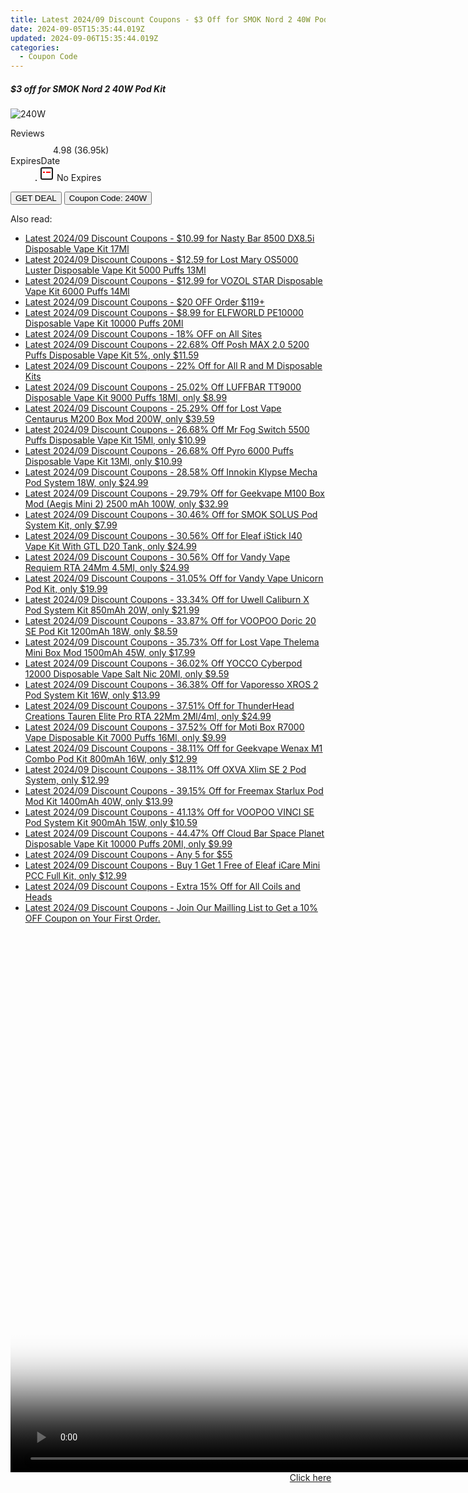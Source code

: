 ```yaml
---
title: Latest 2024/09 Discount Coupons - $3 Off for SMOK Nord 2 40W Pod Kit
date: 2024-09-05T15:35:44.019Z
updated: 2024-09-06T15:35:44.019Z
categories:
  - Coupon Code
---
```



<div class="max-w-4xl mx-auto grid grid-cols-1 lg:max-w-5xl lg:gap-x-20 lg:grid-cols-2">
  <div class="relative p-3 col-start-1 row-start-1 flex flex-col-reverse rounded-lg bg-gradient-to-t from-black/75 via-black/0 sm:bg-none sm:row-start-2 sm:p-0 lg:row-start-1">
    <h5 class="mt-1 text-lg font-semibold text-white sm:text-slate-900 md:text-2xl dark:sm:text-white">$3 off for SMOK Nord 2 40W Pod Kit</h5>
  </div>
  
  <div class="col-start-1 col-end-3 row-start-1 grid gap-4 sm:mb-6 sm:grid-cols-4 lg:col-start-2 lg:row-span-6 lg:row-end-6 lg:mb-0 lg:gap-6">
      <img src="https://static.shareasale.com/image/59344/deal/SMOKNord240WPodKit_png_jpg.jpg" onClick="javascript:window.open(decodeURIComponent('https%3A%2F%2Fwww.shareasale.com%2Fu.cfm%3Fd%3D1108623%26m%3D59344%26u%3D4338022'), '_blank');void(0);" alt="240W" class="h-60 w-full rounded-lg object-cover sm:col-span-2 sm:h-52 lg:col-span-full" loading="lazy" />
    
  </div>
  <dl class="row-start-2 mt-4 flex items-center text-xs font-medium sm:row-start-3 sm:mt-1 md:mt-2.5 lg:row-start-2">
    <dt class="sr-only">Reviews</dt>
    <dd class="flex items-center text-indigo-600 dark:text-indigo-400">
      <svg width="24" height="24" fill="none" aria-hidden="true" class="mr-1 stroke-current dark:stroke-indigo-500">
        <path d="m12 5 2 5h5l-4 4 2.103 5L12 16l-5.103 3L9 14l-4-4h5l2-5Z" stroke-width="2" stroke-linecap="round" stroke-linejoin="round" />
      </svg>
      <span>4.98 <span class="font-normal text-slate-400">(36.95k)</span></span>
    </dd>
    <dt class="sr-only">ExpiresDate</dt>
    <dd class="flex items-center">
      <svg width="2" height="2" aria-hidden="true" fill="currentColor" class="mx-3 text-slate-300">
        <circle cx="1" cy="1" r="1" />
      </svg>
      <svg width="24" height="24" viewBox="0 0 24 24" fill="none" stroke="currentColor" stroke-width="2">
        <rect x="3" y="3" width="18" height="18" rx="2" fill="#fff" />
        <path d="M6 10L18 10" stroke="red" stroke-width="2" fill="none" />
        <path d="M10 6L10 18" stroke="#fff" stroke-width="2" fill="none" />
      </svg>
      No Expires    </dd>
  </dl>
  <div class="col-start-1 row-start-3 mt-4 self-center sm:col-start-2 sm:row-span-2 sm:row-start-2 sm:mt-0 lg:col-start-1 lg:row-start-3 lg:row-end-4 lg:mt-6">
    <button type="button" onClick="javascript:window.open(decodeURIComponent('https%3A%2F%2Fwww.shareasale.com%2Fu.cfm%3Fd%3D1108623%26m%3D59344%26u%3D4338022'), '_blank');void(0);" class="rounded-lg bg-red-600 px-3 py-2 text-sm font-medium leading-6 text-white">GET DEAL</button>
    <button type="button" onClick="javascript:window.open(decodeURIComponent('https%3A%2F%2Fwww.shareasale.com%2Fu.cfm%3Fd%3D1108623%26m%3D59344%26u%3D4338022'), '_blank');void(0);" class="border-dashed border-2 border-indigo-600 bg-green-100 text-sm leading-6 font-medium py-2 px-3 rounded-lg">Coupon Code: 240W</button>
  </div>
  <p class="col-start-1 mt-4 text-sm leading-6 sm:col-span-2 lg:col-span-1 lg:row-start-4 lg:mt-6 dark:text-slate-400">
     
  </p>
</div>
<span class="atpl-alsoreadstyle">Also read:</span>
<div><ul>
<li><a href="https://coupons.techidaily.com/coupon-1066697-share-90958-sale/"><u>Latest 2024/09 Discount Coupons - $10.99 for Nasty Bar 8500 DX8.5i Disposable Vape Kit 17Ml</u></a></li>
<li><a href="https://coupons.techidaily.com/coupon-1027762-share-90958-sale/"><u>Latest 2024/09 Discount Coupons - $12.59 for Lost Mary OS5000 Luster Disposable Vape Kit 5000 Puffs 13Ml</u></a></li>
<li><a href="https://coupons.techidaily.com/coupon-1064120-share-90958-sale/"><u>Latest 2024/09 Discount Coupons - $12.99 for VOZOL STAR Disposable Vape Kit 6000 Puffs 14Ml</u></a></li>
<li><a href="https://coupons.techidaily.com/coupon-1094839-share-136981-sale/"><u>Latest 2024/09 Discount Coupons - $20 OFF Order $119+</u></a></li>
<li><a href="https://coupons.techidaily.com/coupon-1049654-share-90958-sale/"><u>Latest 2024/09 Discount Coupons - $8.99 for ELFWORLD PE10000 Disposable Vape Kit 10000 Puffs 20Ml</u></a></li>
<li><a href="https://coupons.techidaily.com/coupon-1094835-share-136981-sale/"><u>Latest 2024/09 Discount Coupons - 18% OFF on All Sites</u></a></li>
<li><a href="https://coupons.techidaily.com/coupon-1001823-share-90958-sale/"><u>Latest 2024/09 Discount Coupons - 22.68% Off Posh MAX 2.0 5200 Puffs Disposable Vape Kit 5%, only $11.59</u></a></li>
<li><a href="https://coupons.techidaily.com/coupon-1094871-share-90958-sale/"><u>Latest 2024/09 Discount Coupons - 22% Off for All R and M Disposable Kits</u></a></li>
<li><a href="https://coupons.techidaily.com/coupon-1080876-share-90958-sale/"><u>Latest 2024/09 Discount Coupons - 25.02% Off LUFFBAR TT9000 Disposable Vape Kit 9000 Puffs 18Ml, only $8.99</u></a></li>
<li><a href="https://coupons.techidaily.com/coupon-967926-share-90958-sale/"><u>Latest 2024/09 Discount Coupons - 25.29% Off for Lost Vape Centaurus M200 Box Mod 200W, only $39.59</u></a></li>
<li><a href="https://coupons.techidaily.com/coupon-1000280-share-90958-sale/"><u>Latest 2024/09 Discount Coupons - 26.68% Off Mr Fog Switch 5500 Puffs Disposable Vape Kit 15Ml, only $10.99</u></a></li>
<li><a href="https://coupons.techidaily.com/coupon-1046540-share-90958-sale/"><u>Latest 2024/09 Discount Coupons - 26.68% Off Pyro 6000 Puffs Disposable Vape Kit 13Ml, only $10.99</u></a></li>
<li><a href="https://coupons.techidaily.com/coupon-1070495-share-90958-sale/"><u>Latest 2024/09 Discount Coupons - 28.58% Off Innokin Klypse Mecha Pod System 18W, only $24.99</u></a></li>
<li><a href="https://coupons.techidaily.com/coupon-829869-share-90958-sale/"><u>Latest 2024/09 Discount Coupons - 29.79% Off for Geekvape M100 Box Mod (Aegis Mini 2) 2500 mAh 100W, only $32.99</u></a></li>
<li><a href="https://coupons.techidaily.com/coupon-840655-share-90958-sale/"><u>Latest 2024/09 Discount Coupons - 30.46% Off for SMOK SOLUS Pod System Kit, only $7.99</u></a></li>
<li><a href="https://coupons.techidaily.com/coupon-971128-share-90958-sale/"><u>Latest 2024/09 Discount Coupons - 30.56% Off for Eleaf iStick I40 Vape Kit With GTL D20 Tank, only $24.99</u></a></li>
<li><a href="https://coupons.techidaily.com/coupon-983052-share-90958-sale/"><u>Latest 2024/09 Discount Coupons - 30.56% Off for Vandy Vape Requiem RTA 24Mm 4.5Ml, only $24.99</u></a></li>
<li><a href="https://coupons.techidaily.com/coupon-871445-share-90958-sale/"><u>Latest 2024/09 Discount Coupons - 31.05% Off for Vandy Vape Unicorn Pod Kit, only $19.99</u></a></li>
<li><a href="https://coupons.techidaily.com/coupon-941980-share-90958-sale/"><u>Latest 2024/09 Discount Coupons - 33.34% Off for Uwell Caliburn X Pod System Kit 850mAh 20W, only $21.99</u></a></li>
<li><a href="https://coupons.techidaily.com/coupon-1024760-share-90958-sale/"><u>Latest 2024/09 Discount Coupons - 33.87% Off for VOOPOO Doric 20 SE Pod Kit 1200mAh 18W, only $8.59</u></a></li>
<li><a href="https://coupons.techidaily.com/coupon-978835-share-90958-sale/"><u>Latest 2024/09 Discount Coupons - 35.73% Off for Lost Vape Thelema Mini Box Mod 1500mAh 45W, only $17.99</u></a></li>
<li><a href="https://coupons.techidaily.com/coupon-1078000-share-90958-sale/"><u>Latest 2024/09 Discount Coupons - 36.02% Off YOCCO Cyberpod 12000 Disposable Vape Salt Nic 20Ml, only $9.59</u></a></li>
<li><a href="https://coupons.techidaily.com/coupon-829200-share-90958-sale/"><u>Latest 2024/09 Discount Coupons - 36.38% Off for Vaporesso XROS 2 Pod System Kit 16W, only $13.99</u></a></li>
<li><a href="https://coupons.techidaily.com/coupon-1021173-share-90958-sale/"><u>Latest 2024/09 Discount Coupons - 37.51% Off for ThunderHead Creations Tauren Elite Pro RTA 22Mm 2Ml/4ml, only $24.99</u></a></li>
<li><a href="https://coupons.techidaily.com/coupon-1046288-share-90958-sale/"><u>Latest 2024/09 Discount Coupons - 37.52% Off for Moti Box R7000 Vape Disposable Kit 7000 Puffs 16Ml, only $9.99</u></a></li>
<li><a href="https://coupons.techidaily.com/coupon-1036906-share-90958-sale/"><u>Latest 2024/09 Discount Coupons - 38.11% Off for Geekvape Wenax M1 Combo Pod Kit 800mAh 16W, only $12.99</u></a></li>
<li><a href="https://coupons.techidaily.com/coupon-1074302-share-90958-sale/"><u>Latest 2024/09 Discount Coupons - 38.11% Off OXVA Xlim SE 2 Pod System, only $12.99</u></a></li>
<li><a href="https://coupons.techidaily.com/coupon-979348-share-90958-sale/"><u>Latest 2024/09 Discount Coupons - 39.15% Off for Freemax Starlux Pod Mod Kit 1400mAh 40W, only $13.99</u></a></li>
<li><a href="https://coupons.techidaily.com/coupon-945529-share-90958-sale/"><u>Latest 2024/09 Discount Coupons - 41.13% Off for VOOPOO VINCI SE Pod System Kit 900mAh 15W, only $10.59</u></a></li>
<li><a href="https://coupons.techidaily.com/coupon-1062741-share-90958-sale/"><u>Latest 2024/09 Discount Coupons - 44.47% Off Cloud Bar Space Planet Disposable Vape Kit 10000 Puffs 20Ml, only $9.99</u></a></li>
<li><a href="https://coupons.techidaily.com/coupon-1094259-share-59344-sale/"><u>Latest 2024/09 Discount Coupons - Any 5 for $55</u></a></li>
<li><a href="https://coupons.techidaily.com/coupon-1089523-share-122475-sale/"><u>Latest 2024/09 Discount Coupons - Buy 1 Get 1 Free of Eleaf iCare Mini PCC Full Kit, only $12.99</u></a></li>
<li><a href="https://coupons.techidaily.com/coupon-778898-share-90958-sale/"><u>Latest 2024/09 Discount Coupons - Extra 15% Off for All Coils and Heads</u></a></li>
<li><a href="https://coupons.techidaily.com/coupon-1097387-share-122475-sale/"><u>Latest 2024/09 Discount Coupons - Join Our Mailling List to Get a 10% OFF Coupon on Your First Order.</u></a></li>
</ul></div>

<ins class="adsbygoogle"
      style="display:block"
      data-ad-client="ca-pub-7571918770474297"
      data-ad-slot="8358498916"
      data-ad-format="auto"
      data-full-width-responsive="true"></ins>
<!-- affiliate ads begin -->
<span id="1495277">
					<video width="1536" height="864" style="cursor:pointer"
           poster="//a.impactradius-go.com/display-clicktoplayimage/1495277.png"
           onclick="if(!this.playClicked){this.play();this.setAttribute('controls',true);this.playClicked=true;}">
	   <source src="//a.impactradius-go.com/display-ad/17189-1495277">
	   <img src="//a.impactradius-go.com/display-clicktoplayimage/1495277.png" style="border: none; height: 100%; width: 100%; object-fit: contain">
	</video>
	<div style="width:960px;text-align:center"><a href="javascript:window.open(decodeURIComponent('https%3A%2F%2Ffunwhole.sjv.io%2Fc%2F5597632%2F1495277%2F17189'), '_blank');void(0);">Click here</a></div>
</span>
<img height="0" width="0" src="https://imp.pxf.io/i/5597632/1495277/17189" style="position:absolute;visibility:hidden;" border="0" />
<!-- affiliate ads end -->